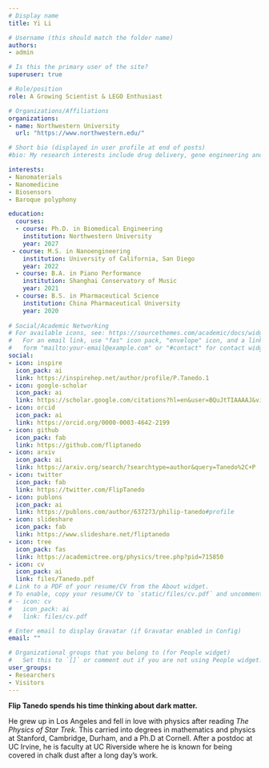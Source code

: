 ```yaml
---
# Display name
title: Yi Li

# Username (this should match the folder name)
authors:
- admin

# Is this the primary user of the site?
superuser: true

# Role/position
role: A Growing Scientist & LEGO Enthusiast

# Organizations/Affiliations
organizations:
- name: Northwestern University
  url: "https://www.northwestern.edu/"

# Short bio (displayed in user profile at end of posts)
#bio: My research interests include drug delivery, gene engineering and tumor pharmacology.

interests:
- Nanomaterials
- Nanomedicine
- Biosensors
- Baroque polyphony

education:
  courses:
  - course: Ph.D. in Biomedical Engineering
    institution: Northwestern University
    year: 2027
 - course: M.S. in Nanoengineering
    institution: University of California, San Diego
    year: 2022
  - course: B.A. in Piano Performance
    institution: Shanghai Conservatory of Music
    year: 2021
  - course: B.S. in Pharmaceutical Science
    institution: China Pharmaceutical University
    year: 2020
    
# Social/Academic Networking
# For available icons, see: https://sourcethemes.com/academic/docs/widgets/#icons
#   For an email link, use "fas" icon pack, "envelope" icon, and a link in the
#   form "mailto:your-email@example.com" or "#contact" for contact widget.
social:
- icon: inspire
  icon_pack: ai
  link: https://inspirehep.net/author/profile/P.Tanedo.1
- icon: google-scholar
  icon_pack: ai
  link: https://scholar.google.com/citations?hl=en&user=BQuJtTIAAAAJ&view_op=list_works&sortby=pubdate
- icon: orcid
  icon_pack: ai
  link: https://orcid.org/0000-0003-4642-2199
- icon: github
  icon_pack: fab
  link: https://github.com/fliptanedo
- icon: arxiv
  icon_pack: ai
  link: https://arxiv.org/search/?searchtype=author&query=Tanedo%2C+P
- icon: twitter
  icon_pack: fab
  link: https://twitter.com/FlipTanedo
- icon: publons
  icon_pack: ai
  link: https://publons.com/author/637273/philip-tanedo#profile
- icon: slideshare
  icon_pack: fab
  link: https://www.slideshare.net/fliptanedo
- icon: tree
  icon_pack: fas
  link: https://academictree.org/physics/tree.php?pid=715850
- icon: cv
  icon_pack: ai
  link: files/Tanedo.pdf
# Link to a PDF of your resume/CV from the About widget.
# To enable, copy your resume/CV to `static/files/cv.pdf` and uncomment the lines below.
# - icon: cv
#   icon_pack: ai
#   link: files/cv.pdf

# Enter email to display Gravatar (if Gravatar enabled in Config)
email: ""

# Organizational groups that you belong to (for People widget)
#   Set this to `[]` or comment out if you are not using People widget.
user_groups:
- Researchers
- Visitors
---
```


**Flip Tanedo spends his time thinking about dark matter.**

He grew up in Los Angeles and fell in love with physics after reading *The Physics of Star Trek*. This carried into degrees in mathematics and physics at Stanford, Cambridge, Durham, and a Ph.D at Cornell. After a postdoc at UC Irvine, he is faculty at UC Riverside where he is known for being covered in chalk dust after a long day’s work.
